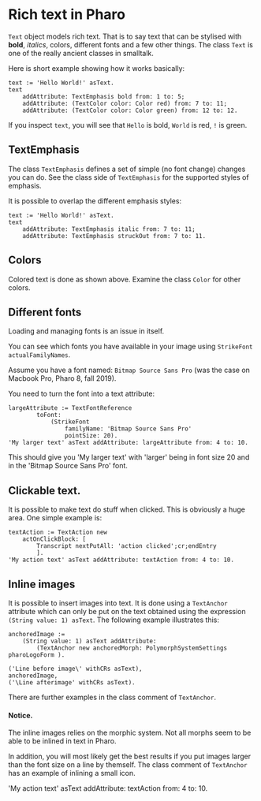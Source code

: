 # Rich text in Pharo

`Text` object models rich text. That is to say text that can be stylised with **bold**, *italics*, colors, different fonts and a few other things. The class `Text` is one of the really ancient classes in smalltalk.

Here is short example showing how it works basically:

```Smalltalk
text := 'Hello World!' asText.
text
	addAttribute: TextEmphasis bold from: 1 to: 5;
	addAttribute: (TextColor color: Color red) from: 7 to: 11;
	addAttribute: (TextColor color: Color green) from: 12 to: 12.
```

If you inspect `text`, you will see that `Hello` is bold, `World` is red, `!` is green.

## TextEmphasis
The class `TextEmphasis` defines a set of simple (no font change) changes you can do. See the class side of `TextEmphasis` for the supported styles of emphasis.

It is possible to overlap the different emphasis styles:

```Smalltalk
text := 'Hello World!' asText.
text
	addAttribute: TextEmphasis italic from: 7 to: 11;
	addAttribute: TextEmphasis struckOut from: 7 to: 11.
```

## Colors
Colored text is done as shown above. Examine the class `Color` for other colors.

## Different fonts
Loading and managing fonts is an issue in itself.

You can see which fonts you have available in your image using `StrikeFont actualFamilyNames`.

Assume you have a font named: `Bitmap Source Sans Pro` (was the case on Macbook Pro, Pharo 8, fall 2019). 

You need to turn the font into a text attribute:

```Smalltalk
largeAttribute := TextFontReference
		toFont:
			(StrikeFont
				familyName: 'Bitmap Source Sans Pro'
				pointSize: 20).
'My larger text' asText addAttribute: largeAttribute from: 4 to: 10.
```

This should give you 'My larger text' with 'larger' being in font size 20 and in the 'Bitmap Source Sans Pro' font.

## Clickable text.
It is possible to make text do stuff when clicked. This is obviously a huge area. One simple example is:

```Smalltalk
textAction := TextAction new 
	actOnClickBlock: [ 
		Transcript nextPutAll: 'action clicked';cr;endEntry
		].
'My action text' asText addAttribute: textAction from: 4 to: 10.
```

## Inline images
It is possible to insert images into text. It is done using a `TextAnchor` attribute which can only be put on the text obtained using the expression `(String value: 1) asText`. The following example illustrates this:

```Smalltalk
anchoredImage := 
	(String value: 1) asText addAttribute: 
		(TextAnchor new anchoredMorph: PolymorphSystemSettings pharoLogoForm ).

('Line before image\' withCRs asText), 
anchoredImage,  
('\Line afterimage' withCRs asText).
```

There are further examples in the class comment of `TextAnchor`.

#### Notice.
The inline images relies on the morphic system. Not all morphs seem to be able to be inlined in text in Pharo.

In addition, you will most likely get the best results if you put images larger than the font size on a line by themself. The class comment of `TextAnchor` has an example of inlining a small icon.

'My action text' asText addAttribute: textAction from: 4 to: 10.
```
